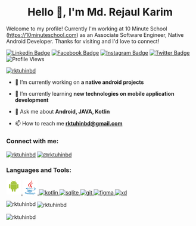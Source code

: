 <h1 align="center"> Hello 👋, I'm Md. Rejaul Karim</h1>

Welcome to my profile! Currently I'm working at 10 Minute School (https://10minuteschool.com) as an Associate Software Engineer, Native Android Developer. Thanks for visiting and I'd love to connect!

[![Linkedin Badge](https://img.shields.io/badge/-LinkedIn-0e76a8?style=flat-square&logo=Linkedin&logoColor=white)](https://linkedin.com/in/rktuhinbd)
[![Facebook Badge](https://img.shields.io/badge/-Facebook-0088cc?style=flat-square&logo=Facebook&logoColor=white)](https://facebook.com/rktuhinbd)
[![Instagram Badge](https://img.shields.io/badge/-Instagram-e4405f?style=flat-square&logo=Instagram&logoColor=white)](https://instagram.com/rktuhinbd)
[![Twitter Badge](https://img.shields.io/badge/-Twitter-00acee?style=flat-square&logo=Twitter&logoColor=white)](https://twitter.com/rktuhinbd) 
![Profile Views](https://visitor-badge.laobi.icu/badge?page_id=rktuhinbd)

<p align="left"> <a href="https://github.com/ryo-ma/github-profile-trophy"><img src="https://github-profile-trophy.vercel.app/?username=rktuhinbd" alt="rktuhinbd" /></a> </p>

- 🔭 I’m currently working on **a native android projects**

- 🌱 I’m currently learning **new technologies on mobile application development**

- 💬 Ask me about **Android, JAVA, Kotlin**

- 📫 How to reach me **rktuhinbd@gmail.com**

<h3 align="left">Connect with me:</h3>
<p align="left">
<a href="https://www.linkedin.com/in/rktuhinbd" target="blank"><img align="center" src="https://raw.githubusercontent.com/rahuldkjain/github-profile-readme-generator/master/src/images/icons/Social/linked-in-alt.svg" alt="rktuhinbd" height="30" width="40" /></a>
<a href="https://medium.com/@rktuhinbd" target="blank"><img align="center" src="https://raw.githubusercontent.com/rahuldkjain/github-profile-readme-generator/master/src/images/icons/Social/medium.svg" alt="@rktuhinbd" height="30" width="40" /></a>
</p>

<h3 align="left">Languages and Tools:</h3>
<p align="left"> <a href="https://developer.android.com" target="_blank" rel="noreferrer"> <img src="https://raw.githubusercontent.com/devicons/devicon/master/icons/android/android-original-wordmark.svg" alt="android" width="40" height="40"/> </a> <a href="https://www.java.com" target="_blank" rel="noreferrer"> <img src="https://raw.githubusercontent.com/devicons/devicon/master/icons/java/java-original.svg" alt="java" width="40" height="40"/> </a> <a href="https://kotlinlang.org" target="_blank" rel="noreferrer"> <img src="https://www.vectorlogo.zone/logos/kotlinlang/kotlinlang-icon.svg" alt="kotlin" width="40" height="40"/> </a> <a href="https://www.sqlite.org/" target="_blank" rel="noreferrer"> <img src="https://www.vectorlogo.zone/logos/sqlite/sqlite-icon.svg" alt="sqlite" width="40" height="40"/> </a> <a href="https://git-scm.com/" target="_blank" rel="noreferrer"> <img src="https://www.vectorlogo.zone/logos/git-scm/git-scm-icon.svg" alt="git" width="40" height="40"/> </a> <a href="https://www.figma.com/" target="_blank" rel="noreferrer"> <img src="https://www.vectorlogo.zone/logos/figma/figma-icon.svg" alt="figma" width="40" height="40"/> </a> <a href="https://www.adobe.com/products/xd.html" target="_blank" rel="noreferrer"> <img src="https://cdn.worldvectorlogo.com/logos/adobe-xd.svg" alt="xd" width="40" height="40"/> </a> </p>

<p><img align="left" src="https://github-readme-stats.vercel.app/api/top-langs?username=rktuhinbd&show_icons=true&locale=en&layout=compact" alt="rktuhinbd" /></p>

<p>&nbsp;<img align="center" src="https://github-readme-stats.vercel.app/api?username=rktuhinbd&show_icons=true&locale=en" alt="rktuhinbd" /></p>

<p><img align="center" src="https://github-readme-streak-stats.herokuapp.com/?user=rktuhinbd&" alt="rktuhinbd" /></p>
